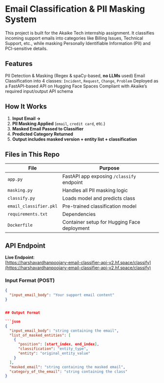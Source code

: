 # Email Classification & PII Masking System 

This project is built for the Akaike Tech internship assignment. It classifies incoming support emails into categories like Billing Issues, Technical Support, etc., while masking Personally Identifiable Information (PII) and PCI-sensitive details.



##  Features

PII Detection & Masking (Regex & spaCy-based, **no LLMs** used)
Email Classification into 4 classes: `Incident`, `Request`, `Change`, `Problem`
Deployed as a FastAPI-based API on Hugging Face Spaces
Compliant with Akaike’s required input/output API schema



## How It Works

1. **Input Email →**
2. **PII Masking Applied** (`email`, `credit card`, etc.)
3. **Masked Email Passed to Classifier**
4. **Predicted Category Returned**
5. **Output includes masked version + entity list + classification**



## Files in This Repo

| File | Purpose |
|------|---------|
| `app.py` | FastAPI app exposing `/classify` endpoint |
| `masking.py` | Handles all PII masking logic |
| `classify.py` | Loads model and predicts class |
| `email_classifier.pkl` | Pre-trained classification model |
| `requirements.txt` | Dependencies |
| `Dockerfile` | Container setup for Hugging Face deployment |



##  API Endpoint

**Live Endpoint**:  
[https://harshavardhanpoojary-email-classifier-api-v2.hf.space/classify](https://harshavardhanpoojary-email-classifier-api-v2.hf.space/classify)



### Input Format (POST)

```json
{
  "input_email_body": "Your support email content"
}


## Output Format

```json
{
  "input_email_body": "string containing the email",
  "list_of_masked_entities": [
    {
      "position": [start_index, end_index],
      "classification": "entity_type",
      "entity": "original_entity_value"
    }
  ],
  "masked_email": "string containing the masked email",
  "category_of_the_email": "string containing the class"
}
```

